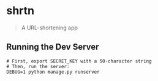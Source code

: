 # shrtn
> A URL-shortening app

## Running the Dev Server

```shell script
# First, export SECRET_KEY with a 50-character string
# Then, run the server:
DEBUG=1 python manage.py runserver
```
